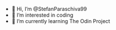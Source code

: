 - 👋 Hi, I’m @StefanParaschiva99
- 👀 I’m interested in coding
- 🌱 I’m currently learning The Odin Project
<!---
StefanParaschiva99/StefanParaschiva99 is a ✨ special ✨ repository because its `README.md` (this file) appears on your GitHub profile.
You can click the Preview link to take a look at your changes.
--->
